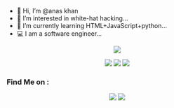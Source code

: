 - 👋 Hi, I’m @anas khan
- 👀 I’m interested in white-hat hacking...
- 🌱 I’m currently learning HTML+JavaScript+python...
- 💻 I am a software engineer...

<p align="center">
  <a href="https://chat.whatsapp.com/KVjHxUYOJlaKi6EquDUEAK" target="_blank"><img src="https://img.shields.io/badge/join-group-green"></a>
</p>
<p align="center">
  <img src="https://img.shields.io/badge/Author-technical--xl-cyan?style=flat-square">
  <img src="https://img.shields.io/badge/Open%20Source-Yes-cyan?style=flat-square">
  <img src="https://img.shields.io/badge/MADE%20IN-PAKISTAN-green?colorA=%23ff0000&colorB=%23017e40&style=flat-square">
</p>


### Find Me on :
<p align="center">
  <a href="https://github.com/ak47ak47" target="_blank"><img src="https://img.shields.io/badge/Github-technical--xl-green?style=for-the-badge&logo=github"></a>
  <a href="https://www.instagram.com/technicalxl/" target="_blank"><img src="https://img.shields.io/badge/follow-technicalxl-red"></a>
</p>


<!---
ak47ak47/ak47ak47 is a ✨ special ✨ repository because its `README.md` (this file) appears on your GitHub profile.
You can click the Preview link to take a look at your changes.
--->
